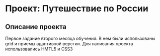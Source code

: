 # Проект: Путешествие по России

## Описание проекта
 Первое задание второго месяца обучения. В нем были использованы grid и приемы адаптивной верстки.
 Для написания проекта использовались HMTL5 и CSS3 

